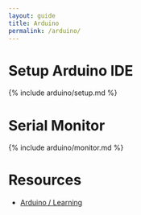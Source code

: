 ```yaml
---
layout: guide
title: Arduino
permalink: /arduino/
---
```


# Setup Arduino IDE

{% include arduino/setup.md %}

# Serial Monitor

{% include arduino/monitor.md %}

# Resources

* [Arduino / Learning](https://www.arduino.cc/en/Guide/HomePage)
